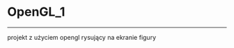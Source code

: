 # OpenGL_1
-------------------------------------------------
projekt z użyciem opengl rysujący na ekranie figury
